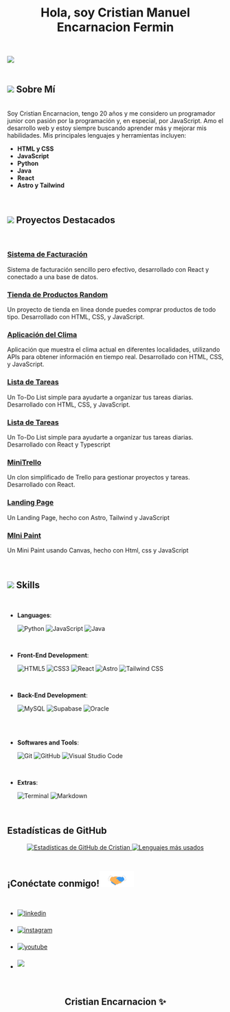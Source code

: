 <h1 align="center"><b>Hola, soy Cristian Manuel Encarnacion Fermin</b></h1>
<br>

<img src="https://user-images.githubusercontent.com/73097560/115834477-dbab4500-a447-11eb-908a-139a6edaec5c.gif"><br><br>

## <img src="https://media2.giphy.com/media/QssGEmpkyEOhBCb7e1/giphy.gif?cid=ecf05e47a0n3gi1bfqntqmob8g9aid1oyj2wr3ds3mg700bl&rid=giphy.gif" width ="25"><b> Sobre Mí</b>
<br>
Soy Cristian Encarnacion, tengo 20 años y me considero un programador junior con pasión por la programación y, en especial, por JavaScript. Amo el desarrollo web y estoy siempre buscando aprender más y mejorar mis habilidades. Mis principales lenguajes y herramientas incluyen:

<p align="center">

- **HTML y CSS**
- **JavaScript**
- **Python**
- **Java**
- **React**
- **Astro y Tailwind**

</p>

<br>

## <img src="https://media2.giphy.com/media/QssGEmpkyEOhBCb7e1/giphy.gif?cid=ecf05e47a0n3gi1bfqntqmob8g9aid1oyj2wr3ds3mg700bl&rid=giphy.gif" width ="25"><b> Proyectos Destacados</b>
<br>


### [Sistema de Facturación](https://billinsystem.netlify.app/)
Sistema de facturación sencillo pero efectivo, desarrollado con React y conectado a una base de datos.

### [Tienda de Productos Random](https://tiendadeproductosrandom.netlify.app/)
Un proyecto de tienda en línea donde puedes comprar productos de todo tipo. Desarrollado con HTML, CSS, y JavaScript.

### [Aplicación del Clima](https://cristianweather.netlify.app/)
Aplicación que muestra el clima actual en diferentes localidades, utilizando APIs para obtener información en tiempo real. Desarrollado con HTML, CSS, y JavaScript.

### [Lista de Tareas](https://apuntatustareas.netlify.app/)
Un To-Do List simple para ayudarte a organizar tus tareas diarias. Desarrollado con HTML, CSS, y JavaScript.

### [Lista de Tareas](https://list-for-to-do.netlify.app//)
Un To-Do List simple para ayudarte a organizar tus tareas diarias. Desarrollado con React y Typescript


### [MiniTrello](https://minitrello.netlify.app/)
Un clon simplificado de Trello para gestionar proyectos y tareas. Desarrollado con React.

### [Landing Page](https://static-astro-landing-page.netlify.app/)
Un Landing Page, hecho con Astro, Tailwind y JavaScript


### [MIni Paint](https://drawminipaint.netlify.app/)
Un Mini Paint usando Canvas, hecho con Html, css y JavaScript

<br>

## <img src="https://media.giphy.com/media/QssGEmpkyEOhBCb7e1/giphy.gif?cid=ecf05e47a0n3gi1bfqntqmob8g9aid1oyj2wr3ds3mg700bl&rid=giphy.gif" width ="25"><b> Skills</b>
<br>

<p align="center">

- **Languages**:

    ![Python](https://img.shields.io/badge/Python%20-%2314354C.svg?style=for-the-badge&logo=python&logoColor=white)
    ![JavaScript](https://img.shields.io/badge/JavaScript%20-%23F7DF1E.svg?style=for-the-badge&logo=javascript&logoColor=black)
    ![Java](https://img.shields.io/badge/Java-%23F7DF1E.svg?style=for-the-badge&logo=java&logoColor=black)

<br>   
    
- **Front-End Development**:

   ![HTML5](https://img.shields.io/badge/HTML5%20-%23E34F26.svg?style=for-the-badge&logo=html5&logoColor=white)
   ![CSS3](https://img.shields.io/badge/CSS%20-%231572B6.svg?style=for-the-badge&logo=css3&logoColor=white)
   ![React](https://img.shields.io/badge/React%20-%2361DAFB.svg?style=for-the-badge&logo=react&logoColor=black)
   ![Astro](https://img.shields.io/badge/Astro%20-%23FF5D01.svg?style=for-the-badge&logo=astro&logoColor=white)
   ![Tailwind CSS](https://img.shields.io/badge/Tailwind%20CSS%20-%2306B6D4.svg?style=for-the-badge&logo=tailwindcss&logoColor=white)


<br>

- **Back-End Development**:

   ![MySQL](https://img.shields.io/badge/MySQL-%2300f?style=for-the-badge&logo=mysql&logoColor=white)
   ![Supabase](https://img.shields.io/badge/Supabase-%2300C2A2.svg?style=for-the-badge&logo=supabase&logoColor=white)
   ![Oracle](https://img.shields.io/badge/Oracle-%23F80000.svg?style=for-the-badge&logo=oracle&logoColor=white)

<br>

    
<br>

- **Softwares and Tools**:

    ![Git](https://img.shields.io/badge/git-%23F05033.svg?style=for-the-badge&logo=git&logoColor=white)
    ![GitHub](https://img.shields.io/badge/github-%23121011.svg?style=for-the-badge&logo=github&logoColor=white)
    ![Visual Studio Code](https://img.shields.io/badge/Visual%20Studio%20Code-0078d7.svg?style=for-the-badge&logo=visual-studio-code&logoColor=white)


<br>

- **Extras**:

    ![Terminal](https://img.shields.io/badge/Terminal-%23054020?style=for-the-badge&logo=gnu-bash&logoColor=white)
    ![Markdown](https://img.shields.io/badge/markdown-%23000000.svg?style=for-the-badge&logo=markdown&logoColor=white)   

</p>

<br>

## <b>Estadísticas de GitHub</b>

<div align="center">
  
  <a href="https://github.com/cristianEncarnacion">
    <img src="https://github-readme-stats.vercel.app/api?username=cristianEncarnacion&include_all_commits=true&count_private=true&show_icons=true&line_height=20&title_color=7A7ADB&icon_color=2234AE&text_color=D3D3D3&bg_color=0,000000,130F40" alt="Estadísticas de GitHub de Cristian"/>
  </a>
  
  <a href="https://github.com/cristianEncarnacion">
    <img src="https://github-readme-stats.vercel.app/api/top-langs?username=cristianEncarnacion&show_icons=true&locale=en&layout=compact&line_height=20&title_color=7A7ADB&icon_color=2234AE&text_color=D3D3D3&bg_color=0,000000,130F40" alt="Lenguajes más usados"/>
  </a>

</div>


<br>

## <b>¡Conéctate conmigo!</b><img src="https://github.com/0xAbdulKhalid/0xAbdulKhalid/raw/main/assets/mdImages/handshake.gif" width ="80">
<br>
<div align='left'>

<ul>

<li>
<a href="https://www.linkedin.com/in/cristian-encarnacion-19649a304/" target="_blank">
<img src="https://img.shields.io/badge/linkedin:  Cristian%20Encarnacion-%2300acee.svg?color=405DE6&style=for-the-badge&logo=linkedin&logoColor=white" alt=linkedin style="margin-bottom: 5px;"/>
</a>
</li>

<br>

<li>
<a href="https://www.instagram.com/cristian.mef/" target="_blank">
<img src="https://img.shields.io/badge/instagram:  Cristian%20Encarnacion-%2300acee.svg?color=E4405F&style=for-the-badge&logo=instagram&logoColor=white" alt=instagram style="margin-bottom: 5px;"/>
</a>
</li>

<br>

<li>
<a href="https://www.youtube.com/@cristianencarnacion9314" target="_blank">
<img src="https://img.shields.io/badge/youtube:  Cristian%20Encarnacion-%23FF0000.svg?style=for-the-badge&logo=youtube&logoColor=white" alt=youtube style="margin-bottom: 5px;" />
</a>
</li>
<br>
<li>
<a href="mailto:cencarnacioninf13@gmail.com" target="_blank">
<img src="https://img.shields.io/badge/gmail:  cencarnacioninf13-%23EA4335.svg?style=for-the-badge&logo=gmail&logoColor=white" t=mail style="margin-bottom: 5px;" />
</a>
</li>
	
</ul>
</div>

<br>

<div align='center'>

## <b>Cristian Encarnacion ✨</b>

</div>

<br>

